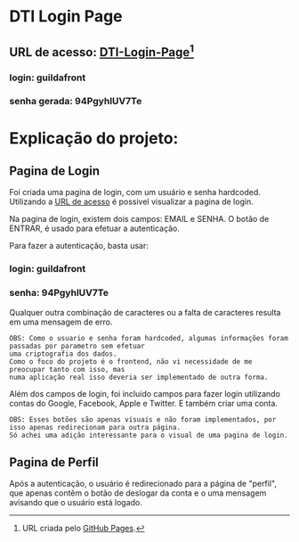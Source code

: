 # DTI Login Page


## URL de acesso:  [DTI-Login-Page](https://apenasliana.github.io/DTI-login-page/)[^1]

### login: guildafront
### senha gerada: 94PgyhlUV7Te




# Explicação do projeto:


## Pagina de Login
Foi criada uma pagina de login, com um usuário e senha hardcoded.
Utilizando a [URL de acesso](https://apenasliana.github.io/DTI-login-page/) é possivel visualizar a pagina de login.

Na pagina de login, existem dois campos: EMAIL e SENHA. O botão de ENTRAR, é usado para efetuar a autenticação.


Para fazer a autenticação, basta usar:
### login: guildafront
### senha: 94PgyhlUV7Te

Qualquer outra combinação de caracteres ou a falta de caracteres resulta em uma mensagem de erro.



    
    OBS: Como o usuario e senha foram hardcoded, algumas informações foram passadas por parametro sem efetuar 
    uma criptografia dos dados.
    Como o foco do projeto é o frontend, não vi necessidade de me preocupar tanto com isso, mas 
    numa aplicação real isso deveria ser implementado de outra forma.



Além dos campos de login, foi incluido campos para fazer login utilizando contas do Google, Facebook, Apple e Twitter. E também criar uma conta. 
    
    
    OBS: Esses botões são apenas visuais e não foram implementados, por isso apenas redirecionam para outra página. 
    Só achei uma adição interessante para o visual de uma pagina de login.

## Pagina de Perfil

Após a autenticação, o usuário é redirecionado para a página de "perfil", que apenas contêm o botão de deslogar da conta e o uma mensagem avisando que o usuário está logado.



[^1]: URL criada pelo [GitHub Pages](https://pages.github.com/).
